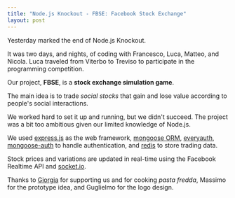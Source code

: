 ```yaml
---
title: "Node.js Knockout - FBSE: Facebook Stock Exchange"
layout: post
---
```


[express]: http://expressjs.com/ "express.js"
[mongoose]: http://mongoosejs.com/ "Mongoose ORM"
[everyauth]: https://github.com/bnoguchi/everyauth "EveryAuth"
[mongooseauth]: https://github.com/bnoguchi/mongoose-auth "mongoose auth"
[redis]: http://redis.io/ "Redis"
[socket]: http://socket.io/ "socket.io"

Yesterday marked the end of Node.js Knockout.

It was two days, and nights, of coding with Francesco, Luca, Matteo, and Nicola. Luca traveled from Viterbo to Treviso to participate in the programming competition.

Our project, **FBSE**, is a **stock exchange simulation game**.

The main idea is to trade *social stocks* that gain and lose value according to people's social interactions.

We worked hard to set it up and running, but we didn't succeed. The project was a bit too ambitious given our limited knowledge of Node.js.

We used [express.js][express] as the web framework, [mongoose ORM][mongoose], [everyauth][everyauth], [mongoose-auth][mongooseauth] to handle authentication, and [redis][redis] to store trading data.

Stock prices and variations are updated in real-time using the Facebook Realtime API and [socket.io][socket].

Thanks to [Giorgia](https://giorgia.curlybrackets.it) for supporting us and for cooking *pasta fredda*, Massimo for the prototype idea, and Guglielmo for the logo design.
